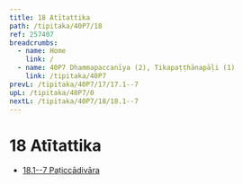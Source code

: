 ```yaml
---
title: 18 Atītattika
path: /tipitaka/40P7/18
ref: 257407
breadcrumbs:
  - name: Home
    link: /
  - name: 40P7 Dhammapaccanīya (2), Tikapaṭṭhānapāḷi (1)
    link: /tipitaka/40P7
prevL: /tipitaka/40P7/17/17.1--7
upL: /tipitaka/40P7/0
nextL: /tipitaka/40P7/18/18.1--7
---
```


# 18 Atītattika

* [18.1--7 Paṭiccādivāra](/tipitaka/40P7/18/18.1--7)


